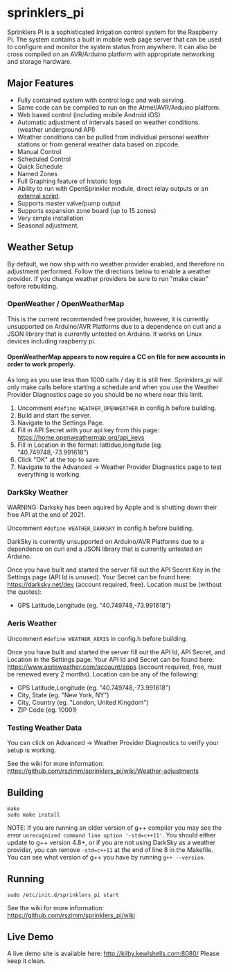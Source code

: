 # sprinklers_pi
Sprinklers Pi is a sophisticated Irrigation control system for the Raspberry Pi.  The system contains a built in mobile web page server that can be used to configure and monitor the system status from anywhere.  It can also be cross compiled on an AVR/Arduino platform with appropriate networking and storage hardware.

## Major Features
* Fully contained system with control logic and web serving.
* Same code can be compiled to run on the Atmel/AVR/Arduino platform.
* Web based control (including mobile Android iOS)
* Automatic adjustment of intervals based on weather conditions. (weather underground API)
* Weather conditions can be pulled from individual personal weather stations or from general weather data based on zipcode.
* Manual Control
* Scheduled Control
* Quick Schedule
* Named Zones
* Full Graphing feature of historic logs
* Ability to run with OpenSprinkler module, direct relay outputs or an [external script](https://github.com/rszimm/sprinklers_pi/wiki/External-Zone-Control-Script).
* Supports master valve/pump output
* Supports expansion zone board (up to 15 zones)
* Very simple installation
* Seasonal adjustment.


## Weather Setup
By default, we now ship with no weather provider enabled, and therefore no adjustment performed.
Follow the directions below to enable a weather provider. If you change weather providers be sure to run "make clean"
before rebuilding.

### OpenWeather / OpenWeatherMap
This is the current recommended free provider, however, it is currently unsupported on Arduino/AVR Platforms due to a dependence on curl and a JSON library that is currently untested on Arduino. It works on Linux devices including raspberry pi.

#### OpenWeatherMap appears to now require a CC on file for new accounts in order to work properly.
As long as you use less than 1000 calls / day it is still free. Sprinklers_pi will only make calls before starting a schedule and when you use the Weather Provider Diagnostics page so you should be no where near this limit.

1. Uncomment `#define WEATHER_OPENWEATHER` in config.h before building.
1. Build and start the server.
1. Navigate to the Settings Page.
1. Fill in API Secret with your api key from this page: https://home.openweathermap.org/api_keys
1. Fill in Location in the format: lattidue,longitude (eg. "40.749748,-73.991618")
1. Click "OK" at the top to save.
1. Navigate to the Advanced -> Weather Provider Diagnostics page to test everything is working.

### DarkSky Weather
WARNING: Darksky has been aquired by Apple and is shutting down their free API at the end of 2021. 

Uncomment `#define WEATHER_DARKSKY` in config.h before building.

DarkSky is currently unsupported on Arduino/AVR Platforms due to a dependence on curl and a JSON library that is currently untested on Arduino.

Once you have built and started the server fill out the API Secret Key in the Settings page (API Id is unused).
Your Secret can be found here: https://darksky.net/dev (account required, free).
Location must be (without the quotes):
  * GPS Latitude,Longitude (eg. "40.749748,-73.991618")

### Aeris Weather
Uncomment `#define WEATHER_AERIS` in config.h before building.

Once you have built and started the server fill out the API Id, API Secret, and Location in the Settings page.
Your API Id and Secret can be found here: https://www.aerisweather.com/account/apps (account required, free,
must be renewed every 2 months).
Location can be any of the following:
  * GPS Latitude,Longitude (eg. "40.749748,-73.991618")
  * City, State (eg. "New York, NY")
  * City, Country (eg. "London, United Kingdom")
  * ZIP Code (eg. 10001)

### Testing Weather Data
You can click on Advanced -> Weather Provider Diagnostics to verify your setup is working.

See the wiki for more information: https://github.com/rszimm/sprinklers_pi/wiki/Weather-adjustments


## Building
```Shell
make
sudo make install
```
NOTE: If you are running an older version of g++ compiler you may see the error `unrecognized command line option '-std=c++11'`. You should either update to g++ version 4.8+, or if you are not using DarkSky as a weather provider, you can remove `-std=c++11` at the end of line 8 in the Makefile. You can see what version of g++ you have by running `g++ --version`.

## Running
`sudo /etc/init.d/sprinklers_pi start`

See the wiki for more information: https://github.com/rszimm/sprinklers_pi/wiki

## Live Demo
A live demo site is available here: http://kilby.kewlshells.com:8080/
Please keep it clean.
